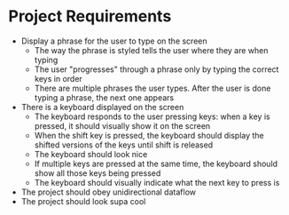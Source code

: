 # Project Requirements
* Display a phrase for the user to type on the screen
    * The way the phrase is styled tells the user where they are when typing
    * The user "progresses" through a phrase only by typing the correct keys in order
    * There are multiple phrases the user types. After the user is done typing a phrase, the next one appears
* There is a keyboard displayed on the screen
    * The keyboard responds to the user pressing keys: when a key is pressed, it should visually show it on the screen
    * When the shift key is pressed, the keyboard should display the shifted versions of the keys until shift is released
    * The keyboard should look nice
    * If multiple keys are pressed at the same time, the keyboard should show all those keys being pressed
    * The keyboard should visually indicate what the next key to press is
* The project should obey unidirectional dataflow
* The project should look supa cool